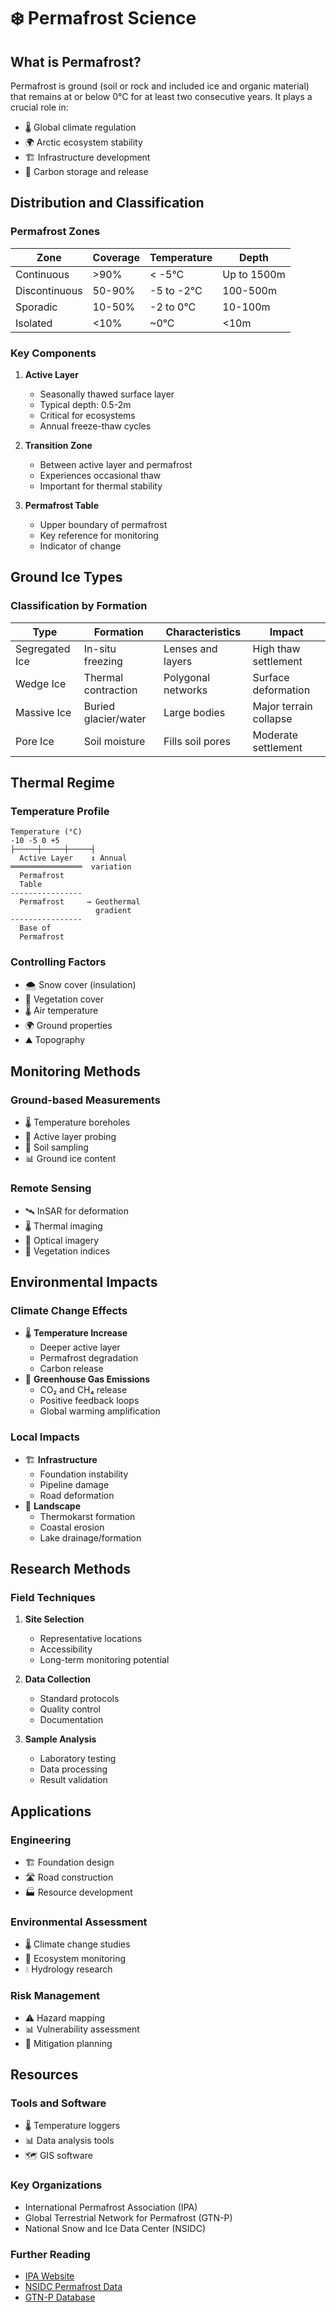 # ❄️ Permafrost Science

## What is Permafrost?

Permafrost is ground (soil or rock and included ice and organic material) that remains at or below 0°C for at least two consecutive years. It plays a crucial role in:

- 🌡️ Global climate regulation
- 🌍 Arctic ecosystem stability
- 🏗️ Infrastructure development
- 🌿 Carbon storage and release

## Distribution and Classification

### Permafrost Zones

| Zone | Coverage | Temperature | Depth |
|------|----------|-------------|-------|
| Continuous | >90% | < -5°C | Up to 1500m |
| Discontinuous | 50-90% | -5 to -2°C | 100-500m |
| Sporadic | 10-50% | -2 to 0°C | 10-100m |
| Isolated | <10% | ~0°C | <10m |

### Key Components

1. **Active Layer**
    - Seasonally thawed surface layer
    - Typical depth: 0.5-2m
    - Critical for ecosystems
    - Annual freeze-thaw cycles

2. **Transition Zone**
    - Between active layer and permafrost
    - Experiences occasional thaw
    - Important for thermal stability

3. **Permafrost Table**
    - Upper boundary of permafrost
    - Key reference for monitoring
    - Indicator of change

## Ground Ice Types

### Classification by Formation

| Type | Formation | Characteristics | Impact |
|------|-----------|-----------------|---------|
| Segregated Ice | In-situ freezing | Lenses and layers | High thaw settlement |
| Wedge Ice | Thermal contraction | Polygonal networks | Surface deformation |
| Massive Ice | Buried glacier/water | Large bodies | Major terrain collapse |
| Pore Ice | Soil moisture | Fills soil pores | Moderate settlement |

## Thermal Regime

### Temperature Profile

```
Temperature (°C)
-10 -5 0 +5
├─────┼─────┼─────┤
  Active Layer    ↕ Annual
════════════════  variation
  Permafrost
  Table
----------------
  Permafrost     → Geothermal
                   gradient
----------------
  Base of        
  Permafrost     
```

### Controlling Factors
- 🌨️ Snow cover (insulation)
- 🌿 Vegetation cover
- 🌡️ Air temperature
- 🌍 Ground properties
- ⛰️ Topography

## Monitoring Methods

### Ground-based Measurements
- 🌡️ Temperature boreholes
- 📏 Active layer probing
- 🔬 Soil sampling
- 📊 Ground ice content

### Remote Sensing
- 🛰️ InSAR for deformation
- 🌡️ Thermal imaging
- 📸 Optical imagery
- 🌿 Vegetation indices

## Environmental Impacts

### Climate Change Effects
- 🌡️ **Temperature Increase**
    - Deeper active layer
    - Permafrost degradation
    - Carbon release
- 💨 **Greenhouse Gas Emissions**
    - CO₂ and CH₄ release
    - Positive feedback loops
    - Global warming amplification

### Local Impacts
- 🏗️ **Infrastructure**
    - Foundation instability
    - Pipeline damage
    - Road deformation
- 🌊 **Landscape**
    - Thermokarst formation
    - Coastal erosion
    - Lake drainage/formation

## Research Methods

### Field Techniques
1. **Site Selection**
    - Representative locations
    - Accessibility
    - Long-term monitoring potential

2. **Data Collection**
    - Standard protocols
    - Quality control
    - Documentation

3. **Sample Analysis**
    - Laboratory testing
    - Data processing
    - Result validation

## Applications

### Engineering
- 🏗️ Foundation design
- 🛣️ Road construction
- 🏭 Resource development

### Environmental Assessment
- 🌡️ Climate change studies
- 🌿 Ecosystem monitoring
- 💧 Hydrology research

### Risk Management
- ⚠️ Hazard mapping
- 📊 Vulnerability assessment
- 🎯 Mitigation planning

## Resources

### Tools and Software
- 🌡️ Temperature loggers
- 📊 Data analysis tools
- 🗺️ GIS software

### Key Organizations
- International Permafrost Association (IPA)
- Global Terrestrial Network for Permafrost (GTN-P)
- National Snow and Ice Data Center (NSIDC)

### Further Reading
- [IPA Website](https://ipa.arcticportal.org/)
- [NSIDC Permafrost Data](https://nsidc.org/data/permafrost)
- [GTN-P Database](https://gtnp.arcticportal.org/)

